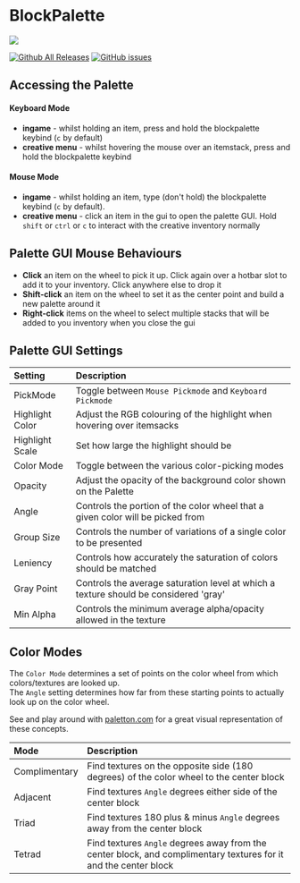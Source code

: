 # BlockPalette
![](http://i.imgur.com/iEtBnSG.gif)

[![Github All Releases](https://img.shields.io/github/downloads/dags-/BlockPalette/total.svg)](https://github.com/dags-/BlockPalette/releases)
[![GitHub issues](https://img.shields.io/github/issues/dags-/BlockPalette.svg)](https://github.com/dags-/BlockPalette/issues)

## Accessing the Palette
#### Keyboard Mode
- **ingame** - whilst holding an item, press and hold the blockpalette keybind (`c` by default)
- **creative menu** - whilst hovering the mouse over an itemstack, press and hold the blockpalette keybind

#### Mouse Mode
- **ingame** - whilst holding an item, type (don't hold) the blockpalette keybind (`c` by default).
- **creative menu** - click an item in the gui to open the palette GUI. Hold `shift` or `ctrl` or `c` to interact with the creative inventory normally

## Palette GUI Mouse Behaviours
- **Click** an item on the wheel to pick it up. Click again over a hotbar slot to add it to your inventory. Click anywhere else to drop it
- **Shift-click** an item on the wheel to set it as the center point and build a new palette around it
- **Right-click** items on the wheel to select multiple stacks that will be added to you inventory when you close the gui

## Palette GUI Settings
| Setting | Description |
|:----|:-----|
|PickMode|Toggle between `Mouse Pickmode` and `Keyboard Pickmode`|
|Highlight Color|Adjust the RGB colouring of the highlight when hovering over itemsacks|
|Highlight Scale|Set how large the highlight should be|
|Color Mode|Toggle between the various color-picking modes|
|Opacity|Adjust the opacity of the background color shown on the Palette|
|Angle|Controls the portion of the color wheel that a given color will be picked from|
|Group Size|Controls the number of variations of a single color to be presented|
|Leniency|Controls how accurately the saturation of colors should be matched|
|Gray Point|Controls the average saturation level at which a texture should be considered 'gray'|
|Min Alpha|Controls the minimum average alpha/opacity allowed in the texture|

## Color Modes
The `Color Mode` determines a set of points on the color wheel from which colors/textures are looked up.  
The `Angle` setting determines how far from these starting points to actually look up on the color wheel.

See and play around with [paletton.com](http://paletton.com) for a great visual representation of these concepts.

| Mode | Description |
|:----|:-----|
|Complimentary|Find textures on the opposite side (180 degrees) of the color wheel to the center block|
|Adjacent|Find textures `Angle` degrees either side of the center block|
|Triad|Find textures 180 plus & minus `Angle` degrees away from the center block|
|Tetrad|Find textures `Angle` degrees away from the center block, and complimentary textures for it and the center block|
